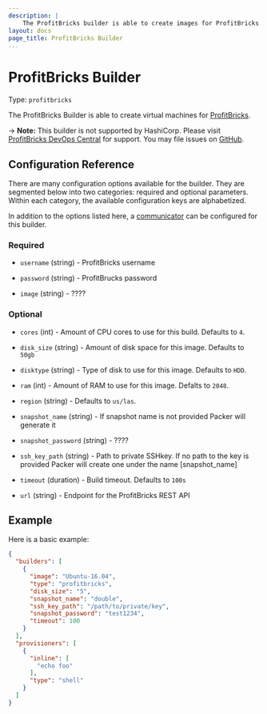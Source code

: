 ```yaml
---
description: |
    The ProfitBricks builder is able to create images for ProfitBricks cloud.
layout: docs
page_title: ProfitBricks Builder
...
```


# ProfitBricks Builder

Type: `profitbricks`

The ProfitBricks Builder is able to create virtual machines for [ProfitBricks](https://www.profitbricks.com).

-> **Note:** This builder is not supported by HashiCorp. Please visit [ProfitBricks DevOps Central](https://devops.profitbricks.com/) for support. You may file issues on [GitHub](https://github.com/profitbricks/docker-machine-driver-profitbricks/issues).

## Configuration Reference

There are many configuration options available for the builder. They are
segmented below into two categories: required and optional parameters. Within
each category, the available configuration keys are alphabetized.

In addition to the options listed here, a
[communicator](/docs/templates/communicator.html) can be configured for this
builder.

### Required

-   `username` (string) - ProfitBricks username

-   `password` (string) - ProfitBrucks password

-   `image` (string) - ????

### Optional

-   `cores` (int) - Amount of CPU cores to use for this build. Defaults to `4`.

-   `disk_size` (string) - Amount of disk space for this image. Defaults to `50gb`

-   `disktype` (string) - Type of disk to use for this image. Defaults to `HDD`.

-   `ram` (int) - Amount of RAM to use for this image. Defalts to `2048`.

-   `region` (string) - Defaults to `us/las`.

-   `snapshot_name` (string) - If snapshot name is not provided Packer will generate it

-   `snapshot_password` (string) - ????

-   `ssh_key_path` (string) - Path to private SSHkey. If no path to the key is provided Packer will create one under the name [snapshot_name]

-   `timeout` (duration) - Build timeout. Defaults to `100s`

-   `url` (string) - Endpoint for the ProfitBricks REST API

## Example

Here is a basic example:

```json
{
  "builders": [
    {
      "image": "Ubuntu-16.04",
      "type": "profitbricks",
      "disk_size": "5",
      "snapshot_name": "double",
      "ssh_key_path": "/path/to/private/key",
      "snapshot_password": "test1234",
      "timeout": 100
    }
  ],
  "provisioners": [
    {
      "inline": [
        "echo foo"
      ],
      "type": "shell"
    }
  ]
}
```
